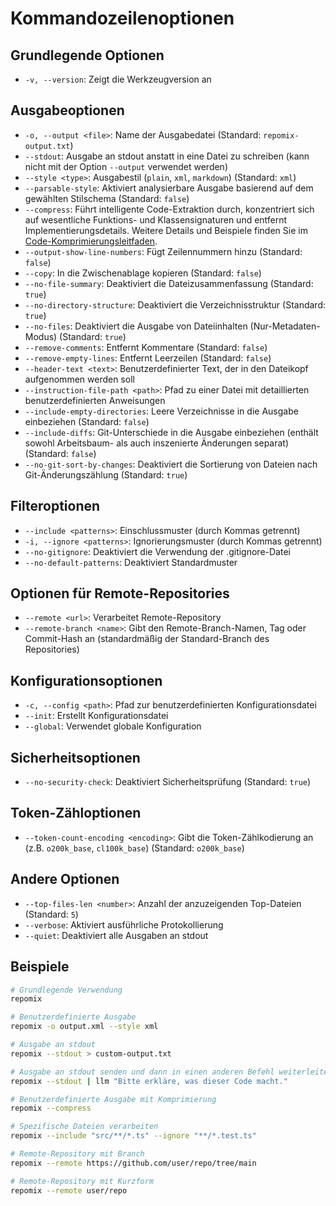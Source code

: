 # Kommandozeilenoptionen

## Grundlegende Optionen
- `-v, --version`: Zeigt die Werkzeugversion an

## Ausgabeoptionen
- `-o, --output <file>`: Name der Ausgabedatei (Standard: `repomix-output.txt`)
- `--stdout`: Ausgabe an stdout anstatt in eine Datei zu schreiben (kann nicht mit der Option `--output` verwendet werden)
- `--style <type>`: Ausgabestil (`plain`, `xml`, `markdown`) (Standard: `xml`)
- `--parsable-style`: Aktiviert analysierbare Ausgabe basierend auf dem gewählten Stilschema (Standard: `false`)
- `--compress`: Führt intelligente Code-Extraktion durch, konzentriert sich auf wesentliche Funktions- und Klassensignaturen und entfernt Implementierungsdetails. Weitere Details und Beispiele finden Sie im [Code-Komprimierungsleitfaden](code-compress).
- `--output-show-line-numbers`: Fügt Zeilennummern hinzu (Standard: `false`)
- `--copy`: In die Zwischenablage kopieren (Standard: `false`)
- `--no-file-summary`: Deaktiviert die Dateizusammenfassung (Standard: `true`)
- `--no-directory-structure`: Deaktiviert die Verzeichnisstruktur (Standard: `true`)
- `--no-files`: Deaktiviert die Ausgabe von Dateiinhalten (Nur-Metadaten-Modus) (Standard: `true`)
- `--remove-comments`: Entfernt Kommentare (Standard: `false`)
- `--remove-empty-lines`: Entfernt Leerzeilen (Standard: `false`)
- `--header-text <text>`: Benutzerdefinierter Text, der in den Dateikopf aufgenommen werden soll
- `--instruction-file-path <path>`: Pfad zu einer Datei mit detaillierten benutzerdefinierten Anweisungen
- `--include-empty-directories`: Leere Verzeichnisse in die Ausgabe einbeziehen (Standard: `false`)
- `--include-diffs`: Git-Unterschiede in die Ausgabe einbeziehen (enthält sowohl Arbeitsbaum- als auch inszenierte Änderungen separat) (Standard: `false`)
- `--no-git-sort-by-changes`: Deaktiviert die Sortierung von Dateien nach Git-Änderungszählung (Standard: `true`)

## Filteroptionen
- `--include <patterns>`: Einschlussmuster (durch Kommas getrennt)
- `-i, --ignore <patterns>`: Ignorierungsmuster (durch Kommas getrennt)
- `--no-gitignore`: Deaktiviert die Verwendung der .gitignore-Datei
- `--no-default-patterns`: Deaktiviert Standardmuster

## Optionen für Remote-Repositories
- `--remote <url>`: Verarbeitet Remote-Repository
- `--remote-branch <name>`: Gibt den Remote-Branch-Namen, Tag oder Commit-Hash an (standardmäßig der Standard-Branch des Repositories)

## Konfigurationsoptionen
- `-c, --config <path>`: Pfad zur benutzerdefinierten Konfigurationsdatei
- `--init`: Erstellt Konfigurationsdatei
- `--global`: Verwendet globale Konfiguration

## Sicherheitsoptionen
- `--no-security-check`: Deaktiviert Sicherheitsprüfung (Standard: `true`)

## Token-Zähloptionen
- `--token-count-encoding <encoding>`: Gibt die Token-Zählkodierung an (z.B. `o200k_base`, `cl100k_base`) (Standard: `o200k_base`)

## Andere Optionen
- `--top-files-len <number>`: Anzahl der anzuzeigenden Top-Dateien (Standard: `5`)
- `--verbose`: Aktiviert ausführliche Protokollierung
- `--quiet`: Deaktiviert alle Ausgaben an stdout

## Beispiele

```bash
# Grundlegende Verwendung
repomix

# Benutzerdefinierte Ausgabe
repomix -o output.xml --style xml

# Ausgabe an stdout
repomix --stdout > custom-output.txt

# Ausgabe an stdout senden und dann in einen anderen Befehl weiterleiten (zum Beispiel simonw/llm)
repomix --stdout | llm "Bitte erkläre, was dieser Code macht."

# Benutzerdefinierte Ausgabe mit Komprimierung
repomix --compress

# Spezifische Dateien verarbeiten
repomix --include "src/**/*.ts" --ignore "**/*.test.ts"

# Remote-Repository mit Branch
repomix --remote https://github.com/user/repo/tree/main

# Remote-Repository mit Kurzform
repomix --remote user/repo
```
